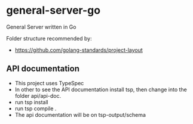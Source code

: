 # general-server-go
General Server written in Go


Folder structure recommended by:
- https://github.com/golang-standards/project-layout


## API documentation

- This project uses TypeSpec
- In other to see the API documentation install tsp, then change into the folder api/api-doc.
- run tsp install
- run tsp compile .
- The api documentation will be on tsp-output/schema